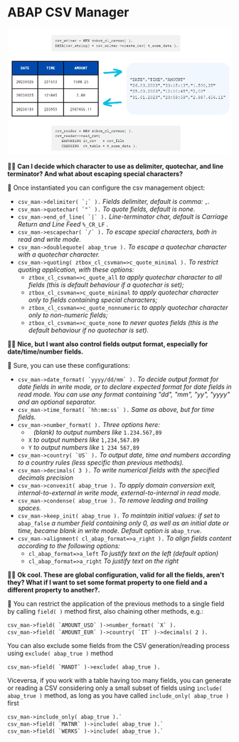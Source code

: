 # ABAP CSV Manager

![Example](CSV_Example.png)

:office_worker: **Can I decide which character to use as delimiter, quotechar, and line terminator? And what about escaping special characters?**

:mage: Once instantiated you can configure the csv management object:
- ``csv_man->delimiter( `;` ).``  *Fields delimiter, default is comma:* `,`*.*
- ``csv_man->quotechar( `"` ).``  *To quote fields, default is none.*
- ``csv_man->end_of_line( `|` ).`` *Line-terminator char, default is Carriage Return and Line Feed* `%_CR_LF` *.*
- ``csv_man->escapechar( `/` ).`` *To escape special characters, both in read and write mode.*
- ``csv_man->doublequote( abap_true ).`` *To escape a quotechar character with a quotechar character.*
- `csv_man->quoting( ztbox_cl_csvman=>c_quote_minimal ).` *To restrict quoting application, with these options:*
  - `ztbox_cl_csvman=>c_quote_all` *to apply quotechar character to all fields (this is default behaviour if a quotechar is set);*
  - `ztbox_cl_csvman=>c_quote_minimal` *to apply quotechar character only to fields containing special characters;*
  - `ztbox_cl_csvman=>c_quote_nonnumeric` *to apply quotechar character only to non-numeric fields;*
  - `ztbox_cl_csvman=>c_quote_none` *to never quotes fields (this is the default behaviour if no quotechar is set).*

:office_worker: **Nice, but I want also control fields output format, especially for date/time/number fields.**

:mage: Sure, you can use these configurations:
- ``csv_man->date_format( `yyyy/dd/mm` ).`` *To decide output format for date fields in write mode, or to declare expected format for date fields in read mode. You can use any format containing "dd", "mm", "yy", "yyyy" and an optional separator.*
- ``csv_man->time_format( `hh:mm:ss` ).`` *Same as above, but for time fields.*
- `csv_man->number_format( ).` *Three options here:*
  - ` ` *(blank) to output numbers like* `1.234.567,89`
  - `X` *to output numbers like* `1,234,567.89`
  - `Y` *to output numbers like* `1 234 567,89`
- ``csv_man->country( `US` ).`` *To output date, time and numbers according to a country rules (less specific than previous methods).*
- `csv_man->decimals( 3 ).` *To write numerical fields with the specified decimals precision*
- `csv_man->convexit( abap_true ).` *To apply domain conversion exit, internal-to-external in write mode, external-to-internal in read mode.*
- `csv_man->condense( abap_true ).` *To remove leading and trailing spaces.*
- `csv_man->keep_init( abap_true ).` *To maintain initial values: if set to* `abap_false` *a number field containing only 0, as well as an initial date or time, became blank in write mode. Default option is* `abap_true`.
- `csv_man->alignment( cl_abap_format=>a_right ).` *To align fields content according to the following options:*
  - `cl_abap_format=>a_left` *To justify text on the left (default option)*
  - `cl_abap_format=>a_right` *To justify text on the right*

:office_worker: **Ok cool. These are global configuration, valid for all the fields, aren't they? What if I want to set some format property to one field and a different property to another?.**

:mage: You can restrict the application of the previous methods to a single field by calling `field( )` method first, also chaining other methods, e.g.:

```abap
csv_man->field( `AMOUNT_USD` )->number_format( `X` ).
csv_man->field( `AMOUNT_EUR` )->country( `IT` )->decimals( 2 ).
```
You can also exclude some fields from the CSV generation/reading process using `exclude( abap_true )` method

```abap
csv_man->field( `MANDT` )->exclude( abap_true ).
```

Viceversa, if you work with a table having too many fields, you can generate or reading a CSV considering only a small subset of fields using `include( abap_true )` method, as long as you have called `include_only( abap_true )` first

```abap
csv_man->include_only( abap_true ).`
csv_man->field( `MATNR` )->include( abap_true ).`
csv_man->field( `WERKS` )->include( abap_true ).`
```
